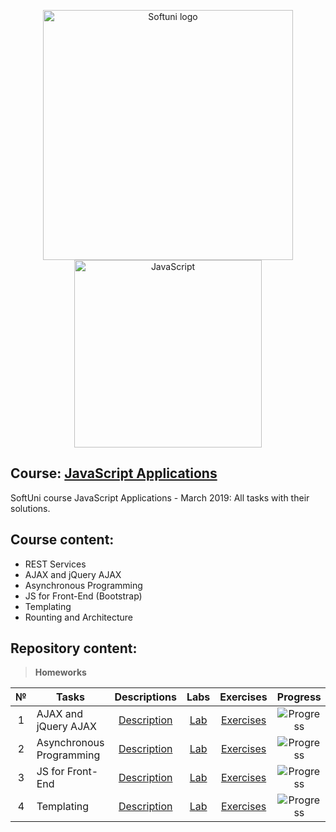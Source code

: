 <p align="center">
	<a href="https://softuni.bg/"><img src="https://www.jobs.bg/assets/logo/2017-09-01/b_6e048c01c340d967f2a6e540e9825d46.png" alt="Softuni logo" width="400" align="center"></a>
	<a href="https://www.javascript.com/"><img src="https://upload.wikimedia.org/wikipedia/commons/thumb/9/99/Unofficial_JavaScript_logo_2.svg/512px-Unofficial_JavaScript_logo_2.svg.png" alt="JavaScript" width="300" align="center"></a>
<p>

## Course: [JavaScript Applications](https://softuni.bg/trainings/2249/js-applications-march-2019)
SoftUni course JavaScript Applications - March 2019: All tasks with their solutions.

## Course content:
- REST Services
- AJAX and jQuery AJAX
- Asynchronous Programming
- JS for Front-End (Bootstrap)
- Templating
- Rounting and Architecture

## Repository content:

> **Homeworks**

№   |Tasks							|Descriptions																							| Labs																												| Exercises																													|Progress																													
:--:|-------------------------------|:-----------------------------------------------------------------------------------------------------:|:-----------------------------------------------------------------------------------------------------------------:|:-------------------------------------------------------------------------------------------------------------------------:|:-------------:
1	|AJAX and jQuery AJAX			|[Description](https://github.com/dobroslav-atanasov/JavaScript-Applications/tree/master/Resources)		|[Lab](https://github.com/dobroslav-atanasov/JavaScript-Applications/tree/master/01.AJAXAndJQueryAJAX-Lab)			|[Exercises](https://github.com/dobroslav-atanasov/JavaScript-Applications/tree/master/02.AJAXAndJQueryAJAX-Exercises)		|![Progress](http://progressed.io/bar/100?title=completed)
2	|Asynchronous Programming		|[Description](https://github.com/dobroslav-atanasov/JavaScript-Applications/tree/master/Resources)		|[Lab](https://github.com/dobroslav-atanasov/JavaScript-Applications/tree/master/03.AsynchronousProgramming-Lab)	|[Exercises](https://github.com/dobroslav-atanasov/JavaScript-Applications/tree/master/04.AsynchronousProgramming-Exercises)|![Progress](http://progressed.io/bar/90)
3	|JS for Front-End				|[Description](https://github.com/dobroslav-atanasov/JavaScript-Applications/tree/master/Resources)		|[Lab](https://github.com/dobroslav-atanasov/JavaScript-Applications/tree/master/05.JSForFrondEnd-Lab)				|[Exercises](https://github.com/dobroslav-atanasov/JavaScript-Applications/tree/master/06.JSForFrondEnd-Exercises)			|![Progress](http://progressed.io/bar/100?title=completed)
4	|Templating						|[Description](https://github.com/dobroslav-atanasov/JavaScript-Applications/tree/master/Resources)		|[Lab](https://github.com/dobroslav-atanasov/JavaScript-Applications/tree/master/07.Templating-Lab)					|[Exercises]()			|![Progress](http://progressed.io/bar/25)
